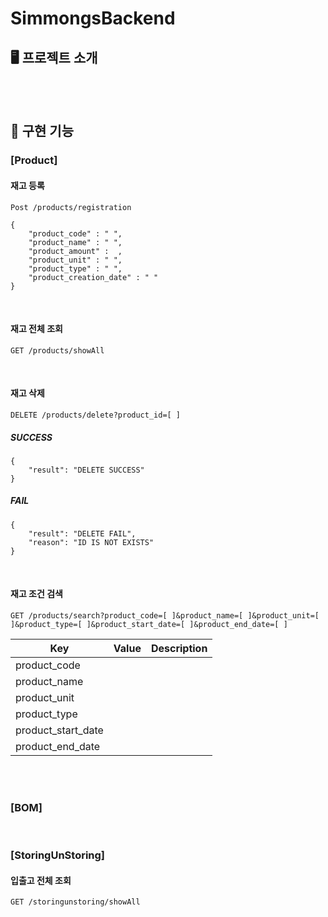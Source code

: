 # SimmongsBackend

## 🖥️ 프로젝트 소개

<br>
<br>

## 📌 구현 기능

### [Product]

#### 재고 등록

`Post /products/registration`

    {
        "product_code" : " ",
        "product_name" : " ",
        "product_amount" :  ,
        "product_unit" : " ",
        "product_type" : " ",
        "product_creation_date" : " "
    }

<br>

#### 재고 전체 조회

`GET /products/showAll`

<br>

#### 재고 삭제

`DELETE /products/delete?product_id=[ ]`

##### SUCCESS

    {
        "result": "DELETE SUCCESS"
    }
    
##### FAIL

    {
        "result": "DELETE FAIL",
        "reason": "ID IS NOT EXISTS"
    }

<br>

#### 재고 조건 검색

`GET /products/search?product_code=[ ]&product_name=[ ]&product_unit=[ ]&product_type=[ ]&product_start_date=[ ]&product_end_date=[ ]`

|Key|Value|Description|
|---|---|---|
|product_code|||
|product_name|||
|product_unit|||
|product_type|||
|product_start_date|||
|product_end_date|||

<br>
<br>

### [BOM]

<br>

### [StoringUnStoring]

#### 입출고 전체 조회

`GET /storingunstoring/showAll`

